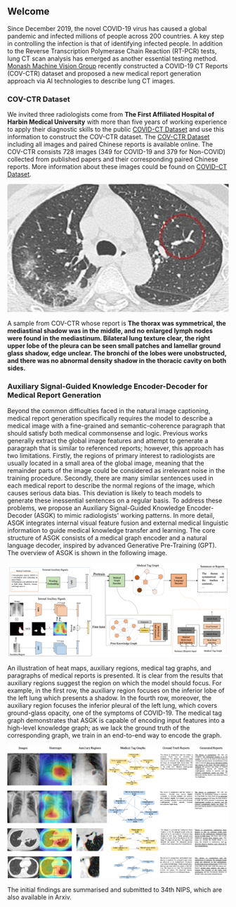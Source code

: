 ## Welcome

Since December 2019, the novel COVID-19 virus has caused a global pandemic and infected millions of people across 200 countries. 
A key step in controlling the infection is that of identifying infected people. 
In addition to the Reverse Transcription Polymerase Chain Reaction (RT-PCR) tests, lung CT scan analysis has emerged as another essential testing method. 
[Monash Machine Vision Group](http://www.mmvg.org/) recently constructed a COVID-19 CT Reports (COV-CTR) dataset and proposed a new medical report generation approach via AI technologies to describe lung CT images.

### COV-CTR Dataset

We invited three radiologists come from **The First Affiliated Hospital of Harbin Medical University** with more than five years of working experience to apply their diagnostic skills to the public [COVID-CT Dataset](https://github.com/UCSD-AI4H/COVID-CT) and use this information to construct the COV-CTR dataset.
The [COV-CTR Dataset](https://github.com/Draven-Lee/COVCTR/blob/master/COV-CTR.zip) including all images and paired Chinese reports is available online.
The COV-CTR consists 728 images (349 for COVID-19 and 379 for Non-COVID) collected from published papers and their corresponding paired Chinese reports. 
More information about these images could be found on [COVID-CT Dataset](https://github.com/UCSD-AI4H/COVID-CT).

![Sample](https://github.com/Draven-Lee/COVCTR/blob/master/2019-novel-Coronavirus-severe-adult-respiratory-dist_2020_International-Jour-p3-89%250.jpg)


A sample from COV-CTR whose report is 
**The thorax was symmetrical, the mediastinal shadow was in the middle, 
and no enlarged lymph nodes were found in the mediastinum. Bilateral lung texture clear, 
the right upper lobe of the pleura can be seen small patches and lamellar ground glass shadow, edge unclear. 
The bronchi of the lobes were unobstructed, and there was no abnormal density shadow in the thoracic cavity on both sides.**


### Auxiliary Signal-Guided Knowledge Encoder-Decoder for Medical Report Generation

Beyond the common difficulties faced in the natural image captioning, 
medical report generation specifically requires the model to describe a medical 
image with a fine-grained and semantic-coherence paragraph that should satisfy both medical commonsense and logic. 
Previous works generally extract the global image features and attempt to generate a paragraph that is similar to referenced reports; 
however, this approach has two limitations. Firstly, the regions of primary interest to radiologists are usually located in a small area of the global image, 
meaning that the remainder parts of the image could be considered as irrelevant noise in the training procedure. 
Secondly, there are many similar sentences used in each medical report to describe the normal regions of the image, 
which causes serious data bias. This deviation is likely to teach models to generate these inessential sentences on a regular basis. 
To address these problems, we propose an Auxiliary Signal-Guided Knowledge Encoder-Decoder (ASGK) to mimic radiologists' working patterns. 
In more detail, ASGK integrates internal visual feature fusion and external medical linguistic information to guide medical knowledge transfer and learning. 
The core structure of ASGK consists of a medical graph encoder and a natural language decoder, inspired by advanced Generative Pre-Training (GPT).
The overview of ASGK is shown in the following image.

![ov](https://github.com/Draven-Lee/COVCTR/blob/master/ov.jpg)

An illustration of heat maps, auxiliary regions, medical tag graphs, and paragraphs of medical reports is presented. 
It is clear from the results that auxiliary regions suggest the region on which the model should focus. 
For example, in the first row, the auxiliary region focuses on the inferior lobe of the left lung which presents a shadow. 
In the fourth row, moreover, the auxiliary region focuses the inferior pleural of the left lung, which covers ground-glass opacity, one of the symptoms of COVID-19. 
The medical tag graph demonstrates that ASGK is capable of encoding input features into a high-level knowledge graph; 
as we lack the ground truth of the corresponding graph, we train in an end-to-end way to encode the graph.

![results](https://github.com/Draven-Lee/COVCTR/blob/master/results.jpg)

The initial findings are summarised and submitted to 34th NIPS, which are also available in Arxiv.


